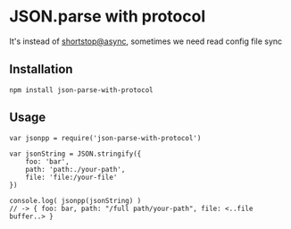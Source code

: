 # JSON.parse with protocol

It's instead of [shortstop@async](https://www.npmjs.org/package/shortstop), sometimes we need read config file sync

## Installation

	npm install json-parse-with-protocol

## Usage

	var jsonpp = require('json-parse-with-protocol')
	
	var jsonString = JSON.stringify({
		foo: 'bar',
		path: 'path:./your-path',
		file: 'file:/your-file'
	})

	console.log( jsonpp(jsonString) )
	// -> { foo: bar, path: "/full path/your-path", file: <..file buffer..> }

